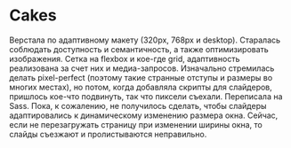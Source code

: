 # Cakes
Верстала по адаптивному макету (320px, 768px и desktop). 
Старалась соблюдать доступность и семантичность, а также оптимизировать изображения. 
Сетка на flexbox и кое-где grid, адаптивность реализована за счет них и медиа-запросов.
Изначально стремилась делать pixel-perfect (поэтому такие странные отступы и размеры во многих местах), но потом, когда добавляла скрипты для слайдеров, пришлось кое-что подвинуть, так что пиксели съехали. 
Переписала на Sass. 
Пока, к сожалению, не получилось сделать, чтобы слайдеры адаптировались к динамическому изменению размера окна. Сейчас, если не перезагружать страницу при изменении ширины окна, то слайды съезжают и пролистываются неправильно.
